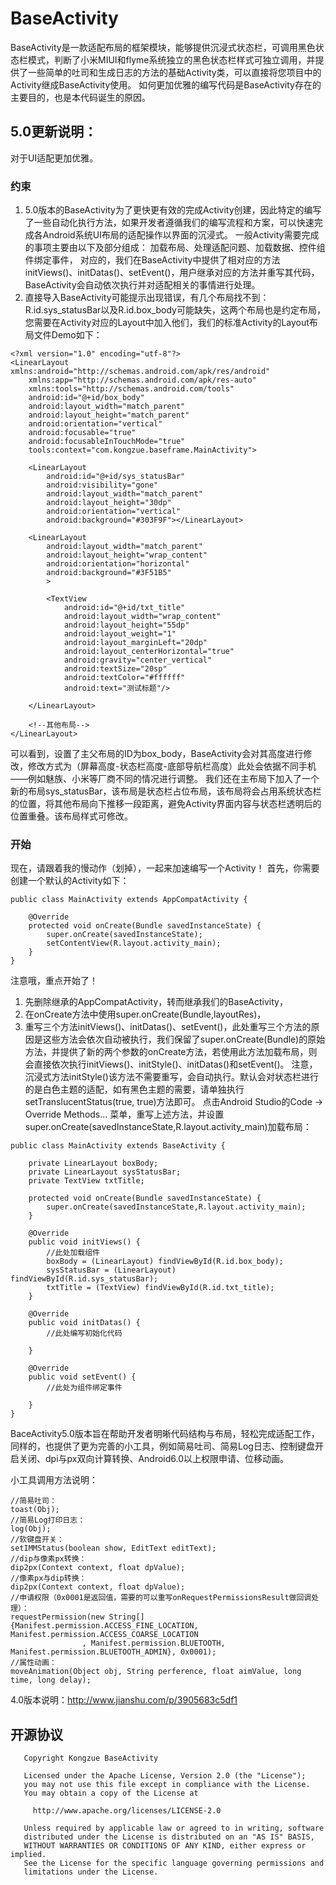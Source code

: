 # BaseActivity
BaseActivity是一款适配布局的框架模块，能够提供沉浸式状态栏，可调用黑色状态栏模式，判断了小米MIUI和flyme系统独立的黑色状态栏样式可独立调用，并提供了一些简单的吐司和生成日志的方法的基础Activity类，可以直接将您项目中的Activity继成BaseActivity使用。
如何更加优雅的编写代码是BaseActivity存在的主要目的，也是本代码诞生的原因。

## 5.0更新说明：
对于UI适配更加优雅。
### 约束
1) 5.0版本的BaseActivity为了更快更有效的完成Activity创建，因此特定的编写了一些自动化执行方法，如果开发者遵循我们的编写流程和方案，可以快速完成各Android系统UI布局的适配操作以界面的沉浸式。
一般Activity需要完成的事项主要由以下及部分组成：
加载布局、处理适配问题、加载数据、控件组件绑定事件，
对应的，我们在BaseActivity中提供了相对应的方法initViews()、initDatas()、setEvent()，用户继承对应的方法并重写其代码，BaseActivity会自动依次执行并对适配相关的事情进行处理。
2) 直接导入BaseActivity可能提示出现错误，有几个布局找不到：R.id.sys_statusBar以及R.id.box_body可能缺失，这两个布局也是约定布局，您需要在Activity对应的Layout中加入他们，我们的标准Activity的Layout布局文件Demo如下：
```
<?xml version="1.0" encoding="utf-8"?>
<LinearLayout xmlns:android="http://schemas.android.com/apk/res/android"
    xmlns:app="http://schemas.android.com/apk/res-auto"
    xmlns:tools="http://schemas.android.com/tools"
    android:id="@+id/box_body"
    android:layout_width="match_parent"
    android:layout_height="match_parent"
    android:orientation="vertical"
    android:focusable="true"
    android:focusableInTouchMode="true"
    tools:context="com.kongzue.baseframe.MainActivity">

    <LinearLayout
        android:id="@+id/sys_statusBar"
        android:visibility="gone"
        android:layout_width="match_parent"
        android:layout_height="30dp"
        android:orientation="vertical"
        android:background="#303F9F"></LinearLayout>

    <LinearLayout
        android:layout_width="match_parent"
        android:layout_height="wrap_content"
        android:orientation="horizontal"
        android:background="#3F51B5"
        >

        <TextView
            android:id="@+id/txt_title"
            android:layout_width="wrap_content"
            android:layout_height="55dp"
            android:layout_weight="1"
            android:layout_marginLeft="20dp"
            android:layout_centerHorizontal="true"
            android:gravity="center_vertical"
            android:textSize="20sp"
            android:textColor="#ffffff"
            android:text="测试标题"/>

    </LinearLayout>

    <!--其他布局-->
</LinearLayout>
```
可以看到，设置了主父布局的ID为box_body，BaseActivity会对其高度进行修改，修改方式为（屏幕高度-状态栏高度-底部导航栏高度）此处会依据不同手机——例如魅族、小米等厂商不同的情况进行调整。
我们还在主布局下加入了一个新的布局sys_statusBar，该布局是状态栏占位布局，该布局将会占用系统状态栏的位置，将其他布局向下推移一段距离，避免Activity界面内容与状态栏透明后的位置重叠。该布局样式可修改。

### 开始
现在，请跟着我的慢动作（划掉），一起来加速编写一个Activity！
首先，你需要创建一个默认的Activity如下：
```
public class MainActivity extends AppCompatActivity {

    @Override
    protected void onCreate(Bundle savedInstanceState) {
        super.onCreate(savedInstanceState);
        setContentView(R.layout.activity_main);
    }
}
```
注意哦，重点开始了！
1) 先删除继承的AppCompatActivity，转而继承我们的BaseActivity，
2) 在onCreate方法中使用super.onCreate(Bundle,layoutRes)，
3) 重写三个方法initViews()、initDatas()、setEvent()，此处重写三个方法的原因是这些方法会依次自动被执行，我们保留了super.onCreate(Bundle)的原始方法，并提供了新的两个参数的onCreate方法，若使用此方法加载布局，则会直接依次执行initViews()、initStyle()、initDatas()和setEvent()。
注意，沉浸式方法initStyle()该方法不需要重写，会自动执行。默认会对状态栏进行的是白色主题的适配，如有黑色主题的需要，请单独执行setTranslucentStatus(true, true)方法即可。
点击Android Studio的Code -> Override Methods... 菜单，重写上述方法，并设置super.onCreate(savedInstanceState,R.layout.activity_main)加载布局：
```
public class MainActivity extends BaseActivity {

    private LinearLayout boxBody;
    private LinearLayout sysStatusBar;
    private TextView txtTitle;

    protected void onCreate(Bundle savedInstanceState) {
        super.onCreate(savedInstanceState,R.layout.activity_main);
    }

    @Override
    public void initViews() {
        //此处加载组件
        boxBody = (LinearLayout) findViewById(R.id.box_body);
        sysStatusBar = (LinearLayout) findViewById(R.id.sys_statusBar);
        txtTitle = (TextView) findViewById(R.id.txt_title);
    }

    @Override
    public void initDatas() {
        //此处编写初始化代码
        
    }

    @Override
    public void setEvent() {
        //此处为组件绑定事件
        
    }
}

```
BaceActivity5.0版本旨在帮助开发者明晰代码结构与布局，轻松完成适配工作，同样的，也提供了更为完善的小工具，例如简易吐司、简易Log日志、控制键盘开启关闭、dpi与px双向计算转换、Android6.0以上权限申请、位移动画。

小工具调用方法说明：
```
//简易吐司：
toast(Obj);
//简易Log打印日志：
log(Obj);
//软键盘开关：
setIMMStatus(boolean show, EditText editText);
//dip与像素px转换：
dip2px(Context context, float dpValue);
//像素px与dip转换：
dip2px(Context context, float dpValue);
//申请权限（0x0001是返回值，需要的可以重写onRequestPermissionsResult做回调处理）：
requestPermission(new String[]{Manifest.permission.ACCESS_FINE_LOCATION, Manifest.permission.ACCESS_COARSE_LOCATION
                , Manifest.permission.BLUETOOTH, Manifest.permission.BLUETOOTH_ADMIN}, 0x0001);
//属性动画：
moveAnimation(Object obj, String perference, float aimValue, long time, long delay);
```
4.0版本说明：http://www.jianshu.com/p/3905683c5df1

## 开源协议
```
   Copyright Kongzue BaseActivity

   Licensed under the Apache License, Version 2.0 (the "License");
   you may not use this file except in compliance with the License.
   You may obtain a copy of the License at

     http://www.apache.org/licenses/LICENSE-2.0

   Unless required by applicable law or agreed to in writing, software
   distributed under the License is distributed on an "AS IS" BASIS,
   WITHOUT WARRANTIES OR CONDITIONS OF ANY KIND, either express or implied.
   See the License for the specific language governing permissions and
   limitations under the License.
```
